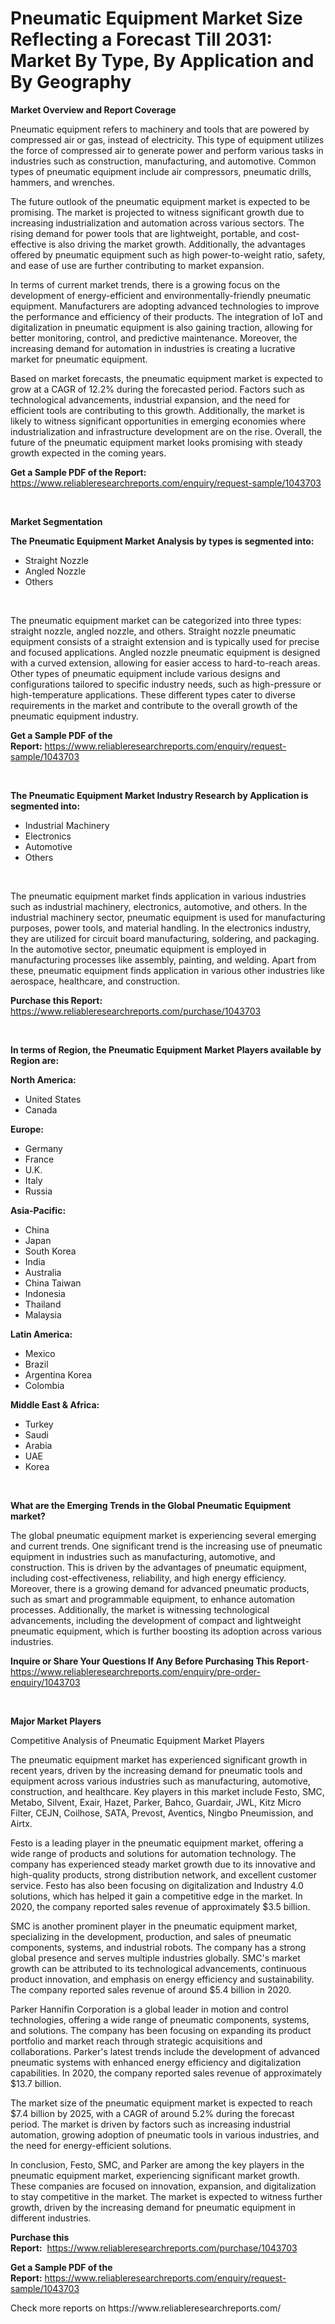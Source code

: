 <p><h1>Pneumatic Equipment Market Size Reflecting a Forecast Till 2031: Market By Type, By Application and By Geography</h1></p><p><strong>Market Overview and Report Coverage</strong></p>
<p><p>Pneumatic equipment refers to machinery and tools that are powered by compressed air or gas, instead of electricity. This type of equipment utilizes the force of compressed air to generate power and perform various tasks in industries such as construction, manufacturing, and automotive. Common types of pneumatic equipment include air compressors, pneumatic drills, hammers, and wrenches.</p><p>The future outlook of the pneumatic equipment market is expected to be promising. The market is projected to witness significant growth due to increasing industrialization and automation across various sectors. The rising demand for power tools that are lightweight, portable, and cost-effective is also driving the market growth. Additionally, the advantages offered by pneumatic equipment such as high power-to-weight ratio, safety, and ease of use are further contributing to market expansion.</p><p>In terms of current market trends, there is a growing focus on the development of energy-efficient and environmentally-friendly pneumatic equipment. Manufacturers are adopting advanced technologies to improve the performance and efficiency of their products. The integration of IoT and digitalization in pneumatic equipment is also gaining traction, allowing for better monitoring, control, and predictive maintenance. Moreover, the increasing demand for automation in industries is creating a lucrative market for pneumatic equipment.</p><p>Based on market forecasts, the pneumatic equipment market is expected to grow at a CAGR of 12.2% during the forecasted period. Factors such as technological advancements, industrial expansion, and the need for efficient tools are contributing to this growth. Additionally, the market is likely to witness significant opportunities in emerging economies where industrialization and infrastructure development are on the rise. Overall, the future of the pneumatic equipment market looks promising with steady growth expected in the coming years.</p></p>
<p><strong>Get a Sample PDF of the Report:</strong> <a href="https://www.reliableresearchreports.com/enquiry/request-sample/1043703">https://www.reliableresearchreports.com/enquiry/request-sample/1043703</a></p>
<p>&nbsp;</p>
<p><strong>Market Segmentation</strong></p>
<p><strong>The Pneumatic Equipment Market Analysis by types is segmented into:</strong></p>
<p><ul><li>Straight Nozzle</li><li>Angled Nozzle</li><li>Others</li></ul></p>
<p>&nbsp;</p>
<p><p>The pneumatic equipment market can be categorized into three types: straight nozzle, angled nozzle, and others. Straight nozzle pneumatic equipment consists of a straight extension and is typically used for precise and focused applications. Angled nozzle pneumatic equipment is designed with a curved extension, allowing for easier access to hard-to-reach areas. Other types of pneumatic equipment include various designs and configurations tailored to specific industry needs, such as high-pressure or high-temperature applications. These different types cater to diverse requirements in the market and contribute to the overall growth of the pneumatic equipment industry.</p></p>
<p><strong>Get a Sample PDF of the Report:</strong>&nbsp;<a href="https://www.reliableresearchreports.com/enquiry/request-sample/1043703">https://www.reliableresearchreports.com/enquiry/request-sample/1043703</a></p>
<p>&nbsp;</p>
<p><strong>The Pneumatic Equipment Market Industry Research by Application is segmented into:</strong></p>
<p><ul><li>Industrial Machinery</li><li>Electronics</li><li>Automotive</li><li>Others</li></ul></p>
<p>&nbsp;</p>
<p><p>The pneumatic equipment market finds application in various industries such as industrial machinery, electronics, automotive, and others. In the industrial machinery sector, pneumatic equipment is used for manufacturing purposes, power tools, and material handling. In the electronics industry, they are utilized for circuit board manufacturing, soldering, and packaging. In the automotive sector, pneumatic equipment is employed in manufacturing processes like assembly, painting, and welding. Apart from these, pneumatic equipment finds application in various other industries like aerospace, healthcare, and construction.</p></p>
<p><strong>Purchase this Report:</strong>&nbsp; <a href="https://www.reliableresearchreports.com/purchase/1043703">https://www.reliableresearchreports.com/purchase/1043703</a></p>
<p>&nbsp;</p>
<p><strong>In terms of Region, the Pneumatic Equipment Market Players available by Region are:</strong></p>
<p>
    <p> <strong> North America: </strong>
        <ul>
            <li>United States</li>
            <li>Canada</li>
        </ul>
        </p> 
    <p> <strong> Europe: </strong>
        <ul>
            <li>Germany</li>
            <li>France</li>
            <li>U.K.</li>
            <li>Italy</li>
            <li>Russia</li>
        </ul>
        </p> 
    <p> <strong> Asia-Pacific: </strong>
        <ul>
            <li>China</li>
            <li>Japan</li>
            <li>South Korea</li>
            <li>India</li>
            <li>Australia</li>
            <li>China Taiwan</li>
            <li>Indonesia</li>
            <li>Thailand</li>
            <li>Malaysia</li>
        </ul>
        </p> 
    <p> <strong> Latin America: </strong>
        <ul>
            <li>Mexico</li>
            <li>Brazil</li>
            <li>Argentina Korea</li>
            <li>Colombia</li>
        </ul>
        </p> 
    <p> <strong> Middle East & Africa: </strong>
        <ul>
            <li>Turkey</li>
            <li>Saudi</li>
            <li>Arabia</li>
            <li>UAE</li>
            <li>Korea</li>
        </ul>
    </p>
    </p>
<p>&nbsp;</p>
<p><strong>What are the Emerging Trends in the Global Pneumatic Equipment market?</strong></p>
<p><p>The global pneumatic equipment market is experiencing several emerging and current trends. One significant trend is the increasing use of pneumatic equipment in industries such as manufacturing, automotive, and construction. This is driven by the advantages of pneumatic equipment, including cost-effectiveness, reliability, and high energy efficiency. Moreover, there is a growing demand for advanced pneumatic products, such as smart and programmable equipment, to enhance automation processes. Additionally, the market is witnessing technological advancements, including the development of compact and lightweight pneumatic equipment, which is further boosting its adoption across various industries.</p></p>
<p><strong>Inquire or Share Your Questions If Any Before Purchasing This Report</strong>- <a href="https://www.reliableresearchreports.com/enquiry/pre-order-enquiry/1043703">https://www.reliableresearchreports.com/enquiry/pre-order-enquiry/1043703</a></p>
<p>&nbsp;</p>
<p><strong>Major Market Players</strong></p>
<p><p>Competitive Analysis of Pneumatic Equipment Market Players </p><p>The pneumatic equipment market has experienced significant growth in recent years, driven by the increasing demand for pneumatic tools and equipment across various industries such as manufacturing, automotive, construction, and healthcare. Key players in this market include Festo, SMC, Metabo, Silvent, Exair, Hazet, Parker, Bahco, Guardair, JWL, Kitz Micro Filter, CEJN, Coilhose, SATA, Prevost, Aventics, Ningbo Pneumission, and Airtx. </p><p>Festo is a leading player in the pneumatic equipment market, offering a wide range of products and solutions for automation technology. The company has experienced steady market growth due to its innovative and high-quality products, strong distribution network, and excellent customer service. Festo has also been focusing on digitalization and Industry 4.0 solutions, which has helped it gain a competitive edge in the market. In 2020, the company reported sales revenue of approximately $3.5 billion.</p><p>SMC is another prominent player in the pneumatic equipment market, specializing in the development, production, and sales of pneumatic components, systems, and industrial robots. The company has a strong global presence and serves multiple industries globally. SMC's market growth can be attributed to its technological advancements, continuous product innovation, and emphasis on energy efficiency and sustainability. The company reported sales revenue of around $5.4 billion in 2020.</p><p>Parker Hannifin Corporation is a global leader in motion and control technologies, offering a wide range of pneumatic components, systems, and solutions. The company has been focusing on expanding its product portfolio and market reach through strategic acquisitions and collaborations. Parker's latest trends include the development of advanced pneumatic systems with enhanced energy efficiency and digitalization capabilities. In 2020, the company reported sales revenue of approximately $13.7 billion.</p><p>The market size of the pneumatic equipment market is expected to reach $7.4 billion by 2025, with a CAGR of around 5.2% during the forecast period. The market is driven by factors such as increasing industrial automation, growing adoption of pneumatic tools in various industries, and the need for energy-efficient solutions.</p><p>In conclusion, Festo, SMC, and Parker are among the key players in the pneumatic equipment market, experiencing significant market growth. These companies are focused on innovation, expansion, and digitalization to stay competitive in the market. The market is expected to witness further growth, driven by the increasing demand for pneumatic equipment in different industries.</p></p>
<p><strong>Purchase this Report:</strong>&nbsp;&nbsp;<a href="https://www.reliableresearchreports.com/purchase/1043703">https://www.reliableresearchreports.com/purchase/1043703</a></p>
<p></p>
<p><strong>Get a Sample PDF of the Report:</strong>&nbsp;<a href="https://www.reliableresearchreports.com/enquiry/request-sample/1043703">https://www.reliableresearchreports.com/enquiry/request-sample/1043703</a></p>
<p>Check more reports on https://www.reliableresearchreports.com/</p>